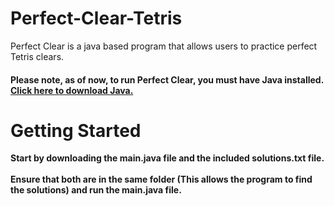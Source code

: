 # Perfect-Clear-Tetris
Perfect Clear is a java based program that allows users to practice perfect Tetris clears. <br>
<h4><b>Please note, as of now, to run Perfect Clear, you must have Java installed. <a href = "https://www.java.com/en/download/"> Click here to download Java.</a><b> </h4>
<h1>Getting Started</h1>
Start by downloading the main.java file and the included solutions.txt file. <br> 
<br>
Ensure that both are in the same folder (This allows the program to find the solutions) and run the main.java file. <br>
<br>


